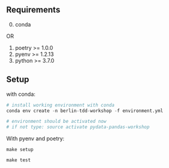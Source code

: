 ## Requirements

0. conda

OR

1. poetry >= 1.0.0
2. pyenv >= 1.2.13
3. python >= 3.7.0

## Setup

with conda:

```python script
# install working environment with conda
conda env create -n berlin-tdd-workshop -f environment.yml

# environment should be activated now
# if not type: source activate pydata-pandas-workshop
```

With pyenv and poetry:

`make setup`

`make test`
